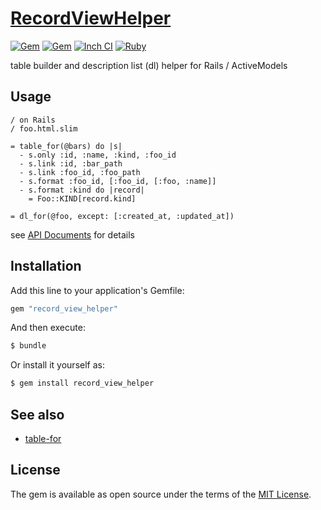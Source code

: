 # [RecordViewHelper](https://github.com/Narazaka/record_view_helper)

[![Gem](https://img.shields.io/gem/v/record_view_helper.svg)](https://rubygems.org/gems/record_view_helper)
[![Gem](https://img.shields.io/gem/dtv/record_view_helper.svg)](https://rubygems.org/gems/record_view_helper)
[![Inch CI](http://inch-ci.org/github/Narazaka/record_view_helper.svg)](http://inch-ci.org/github/Narazaka/record_view_helper)
[![Ruby](https://github.com/Narazaka/record_view_helper/workflows/Ruby/badge.svg)](https://github.com/Narazaka/record_view_helper/actions?query=workflow:Ruby)

table builder and description list (dl) helper for Rails / ActiveModels

## Usage

```slim
/ on Rails
/ foo.html.slim

= table_for(@bars) do |s|
  - s.only :id, :name, :kind, :foo_id
  - s.link :id, :bar_path
  - s.link :foo_id, :foo_path
  - s.format :foo_id, [:foo_id, [:foo, :name]]
  - s.format :kind do |record|
    = Foo::KIND[record.kind]

= dl_for(@foo, except: [:created_at, :updated_at])
```

see [API Documents](http://www.rubydoc.info/gems/record_view_helper) for details

## Installation
Add this line to your application's Gemfile:

```ruby
gem "record_view_helper"
```

And then execute:
```bash
$ bundle
```

Or install it yourself as:
```bash
$ gem install record_view_helper
```

## See also

- [table-for](https://github.com/hunterae/table-for)

## License
The gem is available as open source under the terms of the [MIT License](https://narazaka.net/license/MIT?2017).
